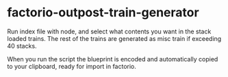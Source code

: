 # factorio-outpost-train-generator

Run index file with node, and select what contents you want in the stack loaded trains. The rest of the trains are generated as misc train if exceeding 40 stacks.

When you run the script the blueprint is encoded and automatically copied to your clipboard, ready for import in factorio.
